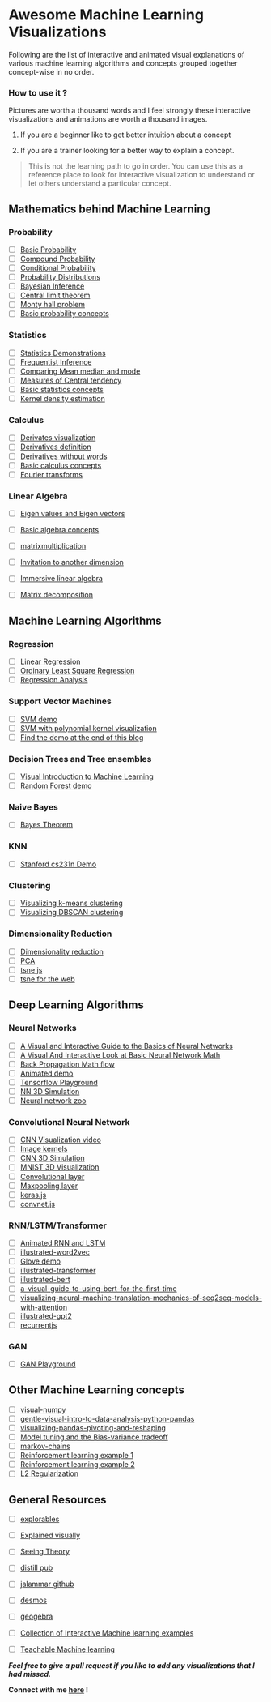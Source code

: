 # Awesome Machine Learning Visualizations

Following are the list of interactive and animated visual explanations of various machine learning algorithms and concepts grouped together concept-wise in no order.

### How to use it ?

Pictures are worth a thousand words and I feel strongly these interactive visualizations and animations are worth a thousand images.

1. If you are a beginner like to get better intuition about a concept

2. If you are a trainer looking for a better way to explain a concept.

>This is not the learning path to go in order. You can use this as a reference place to look for interactive visualization to understand or let others understand a particular concept.

## Mathematics behind Machine Learning

### Probability

- [ ] [Basic Probability](https://seeing-theory.brown.edu/basic-probability/index.html)
- [ ] [Compound Probability](https://seeing-theory.brown.edu/compound-probability/index.html)
- [ ] [Conditional Probability](http://setosa.io/ev/conditional-probability/)
- [ ] [Probability Distributions](https://seeing-theory.brown.edu/probability-distributions/index.html)
- [ ] [Bayesian Inference](https://seeing-theory.brown.edu/bayesian-inference/index.html)
- [ ] [Central limit theorem](http://blog.vctr.me/posts/central-limit-theorem.html)
- [ ] [Monty hall problem](http://blog.vctr.me/monty-hall/)
- [ ] [Basic probability concepts](https://www.geogebra.org/t/probability)

### Statistics

- [ ] [Statistics Demonstrations](https://www.geogebra.org/m/LM5Nl8aB)
- [ ] [Frequentist Inference](https://seeing-theory.brown.edu/frequentist-inference/index.html)
- [ ] [Comparing Mean median and mode](https://www.geogebra.org/m/qd7tr6Pr)
- [ ] [Measures of Central tendency](https://www.geogebra.org/m/K8zZ8eXg)
- [ ] [Basic statistics concepts](https://www.geogebra.org/t/statistics)
- [ ] [Kernel density estimation](https://mathisonian.github.io/kde/)

### Calculus

- [ ] [Derivates visualization](https://www.desmos.com/calculator/4pf1dxxzq2)
- [ ] [Derivatives definition](https://mathsci2.appstate.edu/~cookwj/sage/calculus/definition_derivative.html)
- [ ] [Derivatives without words](https://www.geogebra.org/m/BDYnGhbt)
- [ ] [Basic calculus concepts](https://www.geogebra.org/t/calculus)
- [ ] [Fourier transforms](http://www.jezzamon.com/fourier/index.html)

### Linear Algebra

- [ ] [Eigen values and Eigen vectors](http://setosa.io/ev/eigenvectors-and-eigenvalues/)
- [ ] [Basic algebra concepts](https://www.geogebra.org/t/algebra)
- [ ] [matrixmultiplication](http://matrixmultiplication.xyz/)
- [ ] [Invitation to another dimension](https://maxgoldste.in/invitation-to-another-dimension/)
- [ ] [Immersive linear algebra](http://immersivemath.com/ila/index.html)
- [ ] [Matrix decomposition](https://p.migdal.pl/matrix-decomposition-viz/)


## Machine Learning Algorithms

### Regression

- [ ] [Linear Regression](https://www.geogebra.org/m/rJj6yr6C)
- [ ] [Ordinary Least Square Regression](http://setosa.io/ev/ordinary-least-squares-regression/)
- [ ] [Regression Analysis](https://seeing-theory.brown.edu/regression-analysis/index.html)

### Support Vector Machines

- [ ] [SVM demo](https://cs.stanford.edu/people/karpathy/svmjs/demo/)
- [ ] [SVM with polynomial kernel visualization](https://youtu.be/3liCbRZPrZA)
- [ ] [Find the demo at the end of this blog](http://www.cristiandima.com/basics-of-support-vector-machines/)

### Decision Trees and Tree ensembles

- [ ] [Visual Introduction to Machine Learning](http://www.r2d3.us/visual-intro-to-machine-learning-part-1/)
- [ ] [Random Forest demo](https://cs.stanford.edu/~karpathy/svmjs/demo/demoforest.html)

### Naive Bayes

- [ ] [Bayes Theorem](https://seeing-theory.brown.edu/bayesian-inference/index.html)

### KNN

- [ ] [Stanford cs231n Demo](http://vision.stanford.edu/teaching/cs231n-demos/knn/)

### Clustering

- [ ] [Visualizing k-means clustering](https://www.naftaliharris.com/blog/visualizing-k-means-clustering/)
- [ ] [Visualizing DBSCAN clustering](https://www.naftaliharris.com/blog/visualizing-dbscan-clustering/)

### Dimensionality Reduction

- [ ] [Dimensionality reduction](https://idyll.pub/post/dimensionality-reduction-293e465c2a3443e8941b016d/)
- [ ] [PCA](http://setosa.io/ev/principal-component-analysis/)
- [ ] [tsne js](https://cs.stanford.edu/people/karpathy/tsnejs/)
- [ ] [tsne for the web](https://nicola17.github.io/tfjs-tsne-demo/)

## Deep Learning Algorithms

### Neural Networks

- [ ] [A Visual and Interactive Guide to the Basics of Neural Networks](http://jalammar.github.io/visual-interactive-guide-basics-neural-networks/)
- [ ] [A Visual And Interactive Look at Basic Neural Network Math](http://jalammar.github.io/feedforward-neural-networks-visual-interactive/)
- [ ] [Back Propagation Math flow](http://home.agh.edu.pl/~vlsi/AI/backp_t_en/backprop.html)
- [ ] [Animated demo](https://lecture-demo.ira.uka.de/neural-network-demo/)
- [ ] [Tensorflow Playground](http://playground.tensorflow.org)
- [ ] [NN 3D Simulation](https://www.youtube.com/watch?v=3JQ3hYko51Y)
- [ ] [Neural network zoo](https://www.asimovinstitute.org/neural-network-zoo/)

### Convolutional Neural Network

- [ ] [CNN Visualization video](https://www.youtube.com/watch?v=f0t-OCG79-U&list=WL&index=3&t=0s)
- [ ] [Image kernels](http://setosa.io/ev/image-kernels/)
- [ ] [CNN 3D Simulation](https://www.youtube.com/watch?v=3JQ3hYko51Y)
- [ ] [MNIST 3D Visualization](https://www.cs.ryerson.ca/~aharley/vis/conv/)
- [ ] [Convolutional layer](https://www.youtube.com/watch?v=f0t-OCG79-U)
- [ ] [Maxpooling layer](https://www.youtube.com/watch?v=mW3KyFZDNIQ)
- [ ] [keras.js](https://transcranial.github.io/keras-js/#/mnist-cnn)
- [ ] [convnet.js](https://cs.stanford.edu/people/karpathy/convnetjs/demo/classify2d.html)

### RNN/LSTM/Transformer

- [ ] [Animated RNN and LSTM](https://towardsdatascience.com/animated-rnn-lstm-and-gru-ef124d06cf45)
- [ ] [illustrated-word2vec](http://jalammar.github.io/illustrated-word2vec/)
- [ ] [Glove demo](https://lamyiowce.github.io/word2viz/)
- [ ] [illustrated-transformer](http://jalammar.github.io/illustrated-transformer/)
- [ ] [illustrated-bert](http://jalammar.github.io/illustrated-bert/)
- [ ] [a-visual-guide-to-using-bert-for-the-first-time](http://jalammar.github.io/a-visual-guide-to-using-bert-for-the-first-time/)
- [ ] [visualizing-neural-machine-translation-mechanics-of-seq2seq-models-with-attention](http://jalammar.github.io/visualizing-neural-machine-translation-mechanics-of-seq2seq-models-with-attention/)
- [ ] [illustrated-gpt2](http://jalammar.github.io/illustrated-gpt2/)
- [ ] [recurrentjs](https://cs.stanford.edu/people/karpathy/recurrentjs/)

### GAN

- [ ] [GAN Playground](https://poloclub.github.io/ganlab/)


## Other Machine Learning concepts

- [ ] [visual-numpy](http://jalammar.github.io/visual-numpy/)
- [ ] [gentle-visual-intro-to-data-analysis-python-pandas](http://jalammar.github.io/gentle-visual-intro-to-data-analysis-python-pandas/)
- [ ] [visualizing-pandas-pivoting-and-reshaping](http://jalammar.github.io/visualizing-pandas-pivoting-and-reshaping/)
- [ ] [Model tuning and the Bias-variance tradeoff](http://www.r2d3.us/visual-intro-to-machine-learning-part-2/)
- [ ] [markov-chains](http://setosa.io/blog/2014/07/26/markov-chains/index.html)
- [ ] [Reinforcement learning example 1](https://janhuenermann.com/blog/learning-to-drive)
- [ ] [Reinforcement learning example 2](https://youtu.be/kopoLzvh5jY)
- [ ] [L2 Regularization](https://thomas-tanay.github.io/post--L2-regularization/)

## General Resources

- [ ] [explorables](https://explorabl.es/math/)
- [ ] [Explained visually](http://setosa.io/ev/)
- [ ] [Seeing Theory](https://seeing-theory.brown.edu)
- [ ] [distill pub](https://distill.pub/)
- [ ] [jalammar github](http://jalammar.github.io/)
- [ ] [desmos](https://www.desmos.com/)
- [ ] [geogebra](https://www.geogebra.org/materials)
- [ ] [Collection of Interactive Machine learning examples](https://research.google.com/seedbank/)
- [ ] [Teachable Machine learning](https://teachablemachine.withgoogle.com/)


***Feel free to give a pull request if you like to add any visualizations that I had missed.***

**Connect with me [here](https://www.linkedin.com/in/mknoordeen) !**
